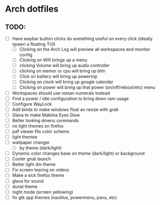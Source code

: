 # Arch dotfiles

## TODO:

- [ ] Have waybar button clicks do something useful on every click (ideally spawn a floating TUI)
    - [ ] Clicking on the Arch Log will preview all workspaces and monitor config
    - [ ] Clicking on Wifi brings up a menu
    - [ ] clicking Volume will bring up audio controller
    - [ ] clicking on memor or cpu will bring up btm
    - [ ] Click on battery will bring up powertop
    - [ ] Clicking on clock will bring up google calendar
    - [ ] Clicking on power will bring up that power (on/off/reboot/etc) menu
- [ ] Workspaces should use roman numerals instead
- [ ] Find a power / idle configuration to bring down ram usage
- [ ] Configure WayLock
- [ ] Add binds to make windows float an resize with grab
- [ ] Glava to make Makima Eyes Glow
- [ ] Better looking dmenu commands
- [ ] no light themes on firefox
- [ ] pdf viewer fits color schems
- [ ] light themee
- [ ] wallpaper changer
    - [ ] by theme (dark/light)
- [ ] Dynamic color changes base on theme (dark/light) or background
- [ ] Cooler grub launch
- [ ] Better light dm theme
- [ ] Fix screen tearing on videos
- [ ] Make a sick firefox theme
- [ ] glava for sound
- [ ] dunst theme
- [ ] night mode (screen yellowing)
- [ ] fix gtk app themes (nautilus, powermenu, pavu, etc)
